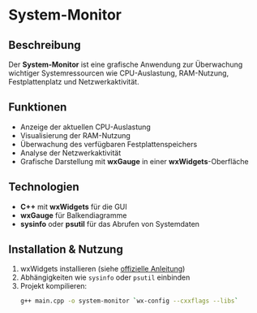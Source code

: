 # System-Monitor

## Beschreibung
Der **System-Monitor** ist eine grafische Anwendung zur Überwachung wichtiger Systemressourcen wie CPU-Auslastung, RAM-Nutzung, Festplattenplatz und Netzwerkaktivität. 

## Funktionen
- Anzeige der aktuellen CPU-Auslastung
- Visualisierung der RAM-Nutzung
- Überwachung des verfügbaren Festplattenspeichers
- Analyse der Netzwerkaktivität
- Grafische Darstellung mit **wxGauge** in einer **wxWidgets**-Oberfläche

## Technologien
- **C++** mit **wxWidgets** für die GUI
- **wxGauge** für Balkendiagramme
- **sysinfo** oder **psutil** für das Abrufen von Systemdaten

## Installation & Nutzung
1. wxWidgets installieren (siehe [offizielle Anleitung](https://www.wxwidgets.org/))
2. Abhängigkeiten wie `sysinfo` oder `psutil` einbinden
3. Projekt kompilieren:
   ```sh
   g++ main.cpp -o system-monitor `wx-config --cxxflags --libs`
